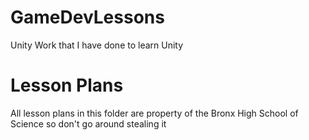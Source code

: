 # GameDevLessons
 Unity Work that I have done to learn Unity
# Lesson Plans 
 All lesson plans in this folder are property of the Bronx High School of Science so don't go around stealing it

